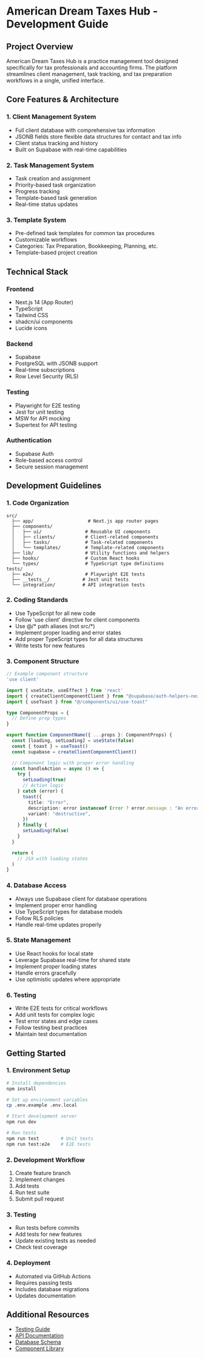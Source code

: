 # American Dream Taxes Hub - Development Guide

## Project Overview
American Dream Taxes Hub is a practice management tool designed specifically for tax professionals and accounting firms. The platform streamlines client management, task tracking, and tax preparation workflows in a single, unified interface.

## Core Features & Architecture

### 1. Client Management System
- Full client database with comprehensive tax information
- JSONB fields store flexible data structures for contact and tax info
- Client status tracking and history
- Built on Supabase with real-time capabilities

### 2. Task Management System
- Task creation and assignment
- Priority-based task organization
- Progress tracking
- Template-based task generation
- Real-time status updates

### 3. Template System
- Pre-defined task templates for common tax procedures
- Customizable workflows
- Categories: Tax Preparation, Bookkeeping, Planning, etc.
- Template-based project creation

## Technical Stack

### Frontend
- Next.js 14 (App Router)
- TypeScript
- Tailwind CSS
- shadcn/ui components
- Lucide icons

### Backend
- Supabase
- PostgreSQL with JSONB support
- Real-time subscriptions
- Row Level Security (RLS)

### Testing
- Playwright for E2E testing
- Jest for unit testing
- MSW for API mocking
- Supertest for API testing

### Authentication
- Supabase Auth
- Role-based access control
- Secure session management

## Development Guidelines

### 1. Code Organization
```plaintext
src/
  ├── app/                    # Next.js app router pages
  ├── components/            
  │   ├── ui/                # Reusable UI components
  │   ├── clients/           # Client-related components
  │   ├── tasks/             # Task-related components
  │   └── templates/         # Template-related components
  ├── lib/                   # Utility functions and helpers
  ├── hooks/                 # Custom React hooks
  └── types/                 # TypeScript type definitions
tests/
  ├── e2e/                   # Playwright E2E tests
  ├── __tests__/            # Jest unit tests
  └── integration/          # API integration tests
```

### 2. Coding Standards
- Use TypeScript for all new code
- Follow 'use client' directive for client components
- Use @/* path aliases (not src/*)
- Implement proper loading and error states
- Add proper TypeScript types for all data structures
- Write tests for new features

### 3. Component Structure
```typescript
// Example component structure
'use client'

import { useState, useEffect } from 'react'
import { createClientComponentClient } from "@supabase/auth-helpers-nextjs"
import { useToast } from "@/components/ui/use-toast"

type ComponentProps = {
  // Define prop types
}

export function ComponentName({ ...props }: ComponentProps) {
  const [loading, setLoading] = useState(false)
  const { toast } = useToast()
  const supabase = createClientComponentClient()

  // Component logic with proper error handling
  const handleAction = async () => {
    try {
      setLoading(true)
      // Action logic
    } catch (error) {
      toast({
        title: "Error",
        description: error instanceof Error ? error.message : "An error occurred",
        variant: "destructive",
      })
    } finally {
      setLoading(false)
    }
  }

  return (
    // JSX with loading states
  )
}
```

### 4. Database Access
- Always use Supabase client for database operations
- Implement proper error handling
- Use TypeScript types for database models
- Follow RLS policies
- Handle real-time updates properly

### 5. State Management
- Use React hooks for local state
- Leverage Supabase real-time for shared state
- Implement proper loading states
- Handle errors gracefully
- Use optimistic updates where appropriate

### 6. Testing
- Write E2E tests for critical workflows
- Add unit tests for complex logic
- Test error states and edge cases
- Follow testing best practices
- Maintain test documentation

## Getting Started

### 1. Environment Setup
```bash
# Install dependencies
npm install

# Set up environment variables
cp .env.example .env.local

# Start development server
npm run dev

# Run tests
npm run test        # Unit tests
npm run test:e2e    # E2E tests
```

### 2. Development Workflow
1. Create feature branch
2. Implement changes
3. Add tests
4. Run test suite
5. Submit pull request

### 3. Testing
- Run tests before commits
- Add tests for new features
- Update existing tests as needed
- Check test coverage

### 4. Deployment
- Automated via GitHub Actions
- Requires passing tests
- Includes database migrations
- Updates documentation

## Additional Resources
- [Testing Guide](./docs/testing/testing-guide.md)
- [API Documentation](./docs/api/overview.md)
- [Database Schema](./docs/database/schema.md)
- [Component Library](./docs/components/overview.md)